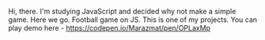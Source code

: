 Hi, there.
I'm studying JavaScript and decided why not make a simple game. Here we go. Football game on JS. This is one of my projects.
You can play demo here - https://codepen.io/Marazmat/pen/OPLaxMp 

